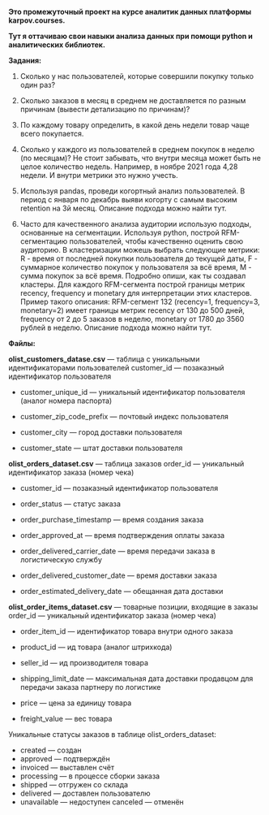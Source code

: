 <b>Это промежуточный проект на курсе аналитик данных платформы karpov.courses.
 
Тут я оттачиваю свои навыки анализа данных при помощи python и аналитических библиотек.</b>

<b>Задания:</b>

1. Сколько у нас пользователей, которые совершили покупку только один раз? 

2. Сколько заказов в месяц в среднем не доставляется по разным причинам (вывести детализацию по причинам)? 

3. По каждому товару определить, в какой день недели товар чаще всего покупается. 

4. Сколько у каждого из пользователей в среднем покупок в неделю (по месяцам)? Не стоит забывать, что внутри месяца может быть не целое количество недель. Например, в ноябре 2021 года 4,28 недели. И внутри метрики это нужно учесть. 

5. Используя pandas, проведи когортный анализ пользователей. В период с января по декабрь выяви когорту с самым высоким retention на 3й месяц. Описание подхода можно найти тут. 

6. Часто для качественного анализа аудитории использую подходы, основанные на сегментации. 
   Используя python, построй RFM-сегментацию пользователей, чтобы качественно оценить свою аудиторию. 
   В кластеризации можешь выбрать следующие метрики: R - время от последней покупки пользователя до текущей даты, F - суммарное количество покупок у пользователя за всё время, M - сумма покупок за всё время. Подробно опиши, как ты создавал кластеры. Для каждого RFM-сегмента построй границы метрик recency, frequency и monetary для интерпретации этих кластеров. Пример такого описания: RFM-сегмент 132 (recency=1, frequency=3, monetary=2) имеет границы метрик recency от 130 до 500 дней, frequency от 2 до 5 заказов в неделю, monetary от 1780 до 3560 рублей в неделю. Описание подхода можно найти тут. 

<b>Файлы:</b>

<b>olist_customers_datase.csv</b> — таблица с уникальными идентификаторами пользователей
customer_id — позаказный идентификатор пользователя

- customer_unique_id —  уникальный идентификатор пользователя  (аналог номера паспорта)

- customer_zip_code_prefix —  почтовый индекс пользователя

- customer_city —  город доставки пользователя

- customer_state —  штат доставки пользователя

<b>olist_orders_dataset.csv</b> —  таблица заказов
order_id —  уникальный идентификатор заказа (номер чека)

- customer_id —  позаказный идентификатор пользователя

- order_status —  статус заказа

- order_purchase_timestamp —  время создания заказа

- order_approved_at —  время подтверждения оплаты заказа

- order_delivered_carrier_date —  время передачи заказа в логистическую службу

- order_delivered_customer_date —  время доставки заказа

- order_estimated_delivery_date —  обещанная дата доставки

<b>olist_order_items_dataset.csv</b> —  товарные позиции, входящие в заказы
order_id —  уникальный идентификатор заказа (номер чека)

- order_item_id —  идентификатор товара внутри одного заказа

- product_id —  ид товара (аналог штрихкода)

- seller_id — ид производителя товара

- shipping_limit_date —  максимальная дата доставки продавцом для передачи заказа партнеру по логистике

- price —  цена за единицу товара

- freight_value —  вес товара

Уникальные статусы заказов в таблице olist_orders_dataset:

- created —  создан
- approved —  подтверждён
- invoiced —  выставлен счёт
- processing —  в процессе сборки заказа
- shipped —  отгружен со склада
- delivered —  доставлен пользователю
- unavailable —  недоступен
canceled —  отменён
